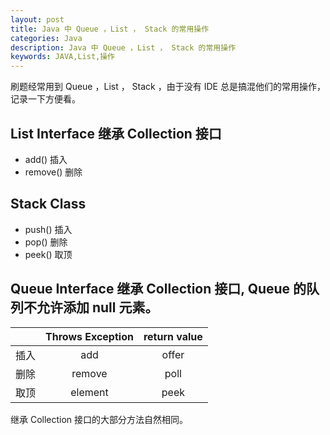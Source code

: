 ```yaml
---
layout: post
title: Java 中 Queue ，List ， Stack 的常用操作
categories: Java
description: Java 中 Queue ，List ， Stack 的常用操作
keywords: JAVA,List,操作
---
```


刷题经常用到 Queue ，List ， Stack ，由于没有 IDE 总是搞混他们的常用操作，记录一下方便看。

## List Interface 继承 Collection 接口

+ add() 插入
+ remove() 删除

## Stack Class

+ push() 插入
+ pop() 删除
+ peek() 取顶

## Queue Interface 继承 Collection 接口, Queue 的队列不允许添加 null 元素。

|     |Throws Exception|return value|
|:---:|   :----:       | :----:     |
|插入 |add|offer|
|删除 |remove|poll|
|取顶 |element|peek|

继承 Collection 接口的大部分方法自然相同。
